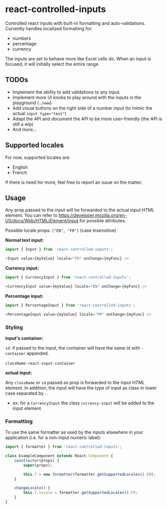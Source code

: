 # react-controlled-inputs
Controlled react inputs with built-in formatting and auto-validations. Currently handles localized formatting for:
* numbers
* percentage
* currency

The inputs are set to behave more like Excel cells do. When an input is focused, it will initially select the entire range.

## TODOs
* Implement the ability to add validations to any input.
* Implement more UI knobs to play around with the inputs in the playground (`./www`)
* Add visual buttons on the right side of a number input (to mimic the actual `input type="text"`)
* Adapt the API and document the API to be more user-friendly (the API is still a wip)
* And more...

## Supported locales

For now, supported locales are:
* English
* French

If there is need for more, feel free to report an issue on the matter.

## Usage

Any prop passed to the input will be forwarded to the actual input HTML element. You can refer to https://developer.mozilla.org/en-US/docs/Web/HTML/Element/input for possible attributes.

Possible locale props: `["EN", "FR"]` (case insensitive)

**Normal text input:**
```js
import { Input } from 'react-controlled-inputs';

<Input value={myValue} locale="FR" onChange={myFunc} />
```

**Currency input:**
```js
import { CurrencyInput } from 'react-controlled-inputs';

<CurrencyInput value={myValue} locale="EN" onChange={myFunc} />
```

**Percentage input:**
```js
import { PercentageInput } from 'react-controlled-inputs';

<PercentageInput value={myValue} locale="FR" onChange={myFunc} />
```
### Styling

**input's container:**

`id`: if passed to the Input, the container will have the same id with `-container` appended.

`className`: `react-input-container`

**actual input:**

Any `className` or `id` passed as prop is forwarded to the input HTML element. In addition, the input will have the type of input as class in lower case separated by `-`.
* ex: for a `CurrencyInput` the class `currency-input` will be added to the input element

### Formatting

To use the same formatter as used by the inputs elsewhere in your application (i.e. for a non-input numeric label):
```js
import { formatter } from 'react-controlled-inputs';

class ExampleComponent extends React.Component {
    constructor(props) {
        super(props);

        this.f = new formatter(formatter.getSupportedLocales().EN);
    }

    changeLocale() {
        this.f.locale = formatter.getSupportedLocales().FR;
    }
}
```

